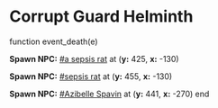 # Corrupt Guard Helminth
function event_death(e)

**Spawn NPC:**  [\#a sepsis rat](/npc/45009) at (**y:** 425, **x:** -130)

**Spawn NPC:**  [\#sepsis rat](/npc/45010) at (**y:** 455, **x:** -130)

**Spawn NPC:**  [\#Azibelle Spavin](/npc/45011) at (**y:** 441, **x:** -270)
end